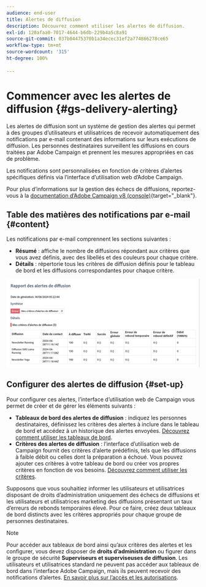 ```yaml
---
audience: end-user
title: Alertes de diffusion
description: Découvrez comment utiliser les alertes de diffusion.
exl-id: 120afaa0-7017-4644-b6db-229b4a5c8a91
source-git-commit: 037b04475370b1a34ecec31ef2a774866278ce65
workflow-type: tm+mt
source-wordcount: '315'
ht-degree: 100%

---
```


# Commencer avec les alertes de diffusion {#gs-delivery-alerting}

Les alertes de diffusion sont un système de gestion des alertes qui permet à des groupes d’utilisateurs et utilisatrices de recevoir automatiquement des notifications par e-mail contenant des informations sur leurs exécutions de diffusion. Les personnes destinataires surveillent les diffusions en cours traitées par Adobe Campaign et prennent les mesures appropriées en cas de problème.

Les notifications sont personnalisées en fonction de critères d’alertes spécifiques définis via l’interface d’utilisation web d’Adobe Campaign.

Pour plus d’informations sur la gestion des échecs de diffusions, reportez-vous à la [documentation d’Adobe Campaign v8 (console)](https://experienceleague.adobe.com/fr/docs/campaign/campaign-v8/send/failures/delivery-failures#send){target="_blank"}.

## Table des matières des notifications par e-mail {#content}

Les notifications par e-mail comprennent les sections suivantes :

* **Résumé** : affiche le nombre de diffusions répondant aux critères que vous avez définis, avec des libellés et des couleurs pour chaque critère.
* **Détails** : répertorie tous les critères de diffusion définis pour le tableau de bord et les diffusions correspondantes pour chaque critère.

![Description : cette capture d’écran montre la disposition des notifications par e-mail, y compris les sections de résumé et de détails.](assets/alerting-email.png)

## Configurer des alertes de diffusion {#set-up}

Pour configurer ces alertes, l’interface d’utilisation web de Campaign vous permet de créer et de gérer les éléments suivants :

* **Tableaux de bord des alertes de diffusion** : indiquez les personnes destinataires, définissez les critères des alertes à inclure dans le tableau de bord et accédez à un historique des alertes envoyées. [Découvrez comment utiliser les tableaux de bord](../msg/delivery-alerting-dashboards.md).
* **Critères des alertes de diffusion** : l’interface d’utilisation web de Campaign fournit des critères d’alerte prédéfinis, tels que les diffusions à faible débit ou celles dont la préparation a échoué. Vous pouvez ajouter ces critères à votre tableau de bord ou créer vos propres critères en fonction de vos besoins. [Découvrez comment utiliser les critères](../msg/delivery-alerting-criteria.md).

Supposons que vous souhaitiez informer les utilisateurs et utilisatrices disposant de droits d’administration uniquement des échecs de diffusions et les utilisateurs et utilisatrices marketing des diffusions présentant un taux d’erreurs de rebonds temporaires élevé. Pour ce faire, créez deux tableaux de bord distincts avec les critères appropriés pour chaque groupe de personnes destinataires.

>[!NOTE]
>
>Pour accéder aux tableaux de bord ainsi qu’aux critères des alertes et les configurer, vous devez disposer de **droits d’administration** ou figurer dans le groupe de sécurité **Superviseurs et superviseuses de diffusion**. Les utilisateurs et utilisatrices standard ne peuvent pas accéder aux tableaux de bord dans l’interface Adobe Campaign, mais ils peuvent recevoir des notifications d’alertes. [En savoir plus sur l’accès et les autorisations](../get-started/permissions.md).